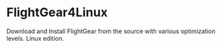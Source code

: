 # FlightGear4Linux
Download and Install FlightGear from the source with various optimization levels. Linux edition.
